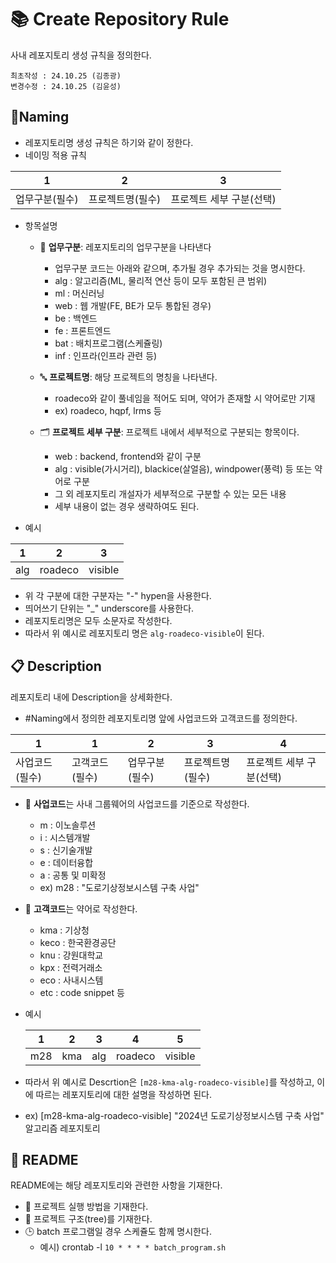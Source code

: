 # 📚 Create Repository Rule

사내 레포지토리 생성 규칙을 정의한다.

```
최초작성 : 24.10.25 (김종광)
변경수정 : 24.10.25 (김윤성)
```

## 📝Naming

- 레포지토리명 생성 규칙은 하기와 같이 정한다.
- 네이밍 적용 규칙

| 1              | 2                | 3                        |
| -------------- | ---------------- | ------------------------ |
| 업무구분(필수) | 프로젝트명(필수) | 프로젝트 세부 구분(선택) |

- 항목설명

  - 📂 **업무구분**: 레포지토리의 업무구분을 나타낸다

    - 업무구분 코드는 아래와 같으며, 추가될 경우 추가되는 것을 명시한다.
    - alg : 알고리즘(ML, 물리적 연산 등이 모두 포함된 큰 범위)
    - ml : 머신러닝
    - web : 웹 개발(FE, BE가 모두 통합된 경우)
    - be : 백엔드
    - fe : 프론트엔드
    - bat : 배치프로그램(스케쥴링)
    - inf : 인프라(인프라 관련 등)

  - 🔤 **프로젝트명**: 해당 프로젝트의 명칭을 나타낸다.
    - roadeco와 같이 풀네임을 적어도 되며, 약어가 존재할 시 약어로만 기재
    - ex) roadeco, hqpf, lrms 등
  - 🗂 **프로젝트 세부 구분**: 프로젝트 내에서 세부적으로 구분되는 항목이다.
    - web : backend, frontend와 같이 구분
    - alg : visible(가시거리), blackice(살얼음), windpower(풍력) 등 또는 약어로 구분
    - 그 외 레포지토리 개설자가 세부적으로 구분할 수 있는 모든 내용
    - 세부 내용이 없는 경우 생략하여도 된다.

- 예시

| 1   | 2       | 3       |
| --- | ------- | ------- |
| alg | roadeco | visible |

- 위 각 구분에 대한 구분자는 "-" hypen을 사용한다.
- 띄어쓰기 단위는 "\_" underscore를 사용한다.
- 레포지토리명은 모두 소문자로 작성한다.
- 따라서 위 예시로 레포지토리 명은 `alg-roadeco-visible`이 된다.

## 📋 Description

레포지토리 내에 Description을 상세화한다.

- \#Naming에서 정의한 레포지토리명 앞에 사업코드와 고객코드를 정의한다.

| 1              | 1              | 2              | 3                | 4                        |
| -------------- | -------------- | -------------- | ---------------- | ------------------------ |
| 사업코드(필수) | 고객코드(필수) | 업무구분(필수) | 프로젝트명(필수) | 프로젝트 세부 구분(선택) |

- 🏢 **사업코드**는 사내 그룹웨어의 사업코드를 기준으로 작성한다.

  - m : 이노솔루션
  - i : 시스템개발
  - s : 신기술개발
  - e : 데이터융합
  - a : 공통 및 미확정
  - ex) m28 : "도로기상정보시스템 구축 사업"

- 🤝 **고객코드**는 약어로 작성한다.

  - kma : 기상청
  - keco : 한국환경공단
  - knu : 강원대학교
  - kpx : 전력거래소
  - eco : 사내시스템
  - etc : code snippet 등

- 예시

  | 1   | 2   | 3   | 4       | 5       |
  | --- | --- | --- | ------- | ------- |
  | m28 | kma | alg | roadeco | visible |

- 따라서 위 예시로 Descrtion은 `[m28-kma-alg-roadeco-visible]`를 작성하고, 이에 따르는 레포지토리에 대한 설명을 작성하면 된다.
- ex) [m28-kma-alg-roadeco-visible] "2024년 도로기상정보시스템 구축 사업" 알고리즘 레포지토리

## 📄 README

README에는 해당 레포지토리와 관련한 사항을 기재한다.

- 📂 프로젝트 실행 방법을 기재한다.
- 📂 프로젝트 구조(tree)를 기재한다.
- 🕒 batch 프로그램일 경우 스케쥴도 함께 명시한다.
  - 예시) crontab -l `10 * * * * batch_program.sh`
